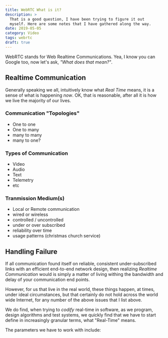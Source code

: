 ```yaml
---
title: WebRTC What is it?
description: >
  That is a good question, I have been trying to figure it out
  myself. Here are some notes that I have gathered along the way. 
date: 2019-05-05
category: Video
tags: webrtc
draft: true
---
```


WebRTC stands for Web Realtime Communications.  Yea, I know you can
Google too, now let's ask, _"What does that mean?"_.  

## Realtime Communication

Generally speaking we all, intuitively know what _Real Time_ means, it
is a sense of what is happening _now_.  OK, that is reasonable, after
all it is how we live the majority of our lives.

### Communication "Topologies"

- One to one
- One to many
- many to many
- many to one?

### Types of Communication

- Video
- Audio
- Text 
- Telemetry
- etc

### Tranmission Medium(s)

- Local or Remote communication
- wired or wireless
- controlled / uncontrolled
- under or over subscribed
- reliability over time
- usage patterns (christmas church service)

## Handling Failure

If all communication found itself on reliable, consistent
under-subscribed links with an efficient end-to-end network design,
then realizing _Realtime Communication_ would is simply a matter of
living withing the bandwidth and delay of your communication end
points. 

However, for us that live in the real world, these things happen, at
times, under ideal circumstances, but that certainly do not hold
across the world wide Internet, for any number of the above issues
that I list above. 

We do find, when trying to _codify_ real-time in software, as we program,
design algorithms and test systems, we quickly find that we have to
start define in increasingly granular terms, what "Real-Time" means.

The parameters we have to work with include:







